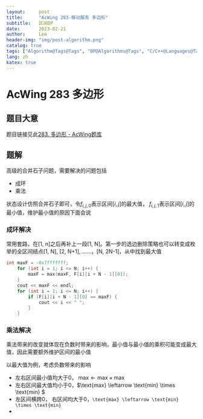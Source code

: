 ```yaml
---
layout:     post
title:      "AcWing 283-移动服务 多边形"
subtitle:   区间DP
date:       2023-02-21
author:     Leo
header-img: "img/post-algorithm.png"
catalog: true
tags: ["Algorithm@Tags@Tags", "DP@Algorithms@Tags", "C/C++@Languages@Tags"]
lang: zh
katex: true
---
```

# AcWing 283 多边形

## 题目大意

题目链接见此[283. 多边形 - AcWing题库](https://www.acwing.com/problem/content/285/)

## 题解

高级的合并石子问题，需要解决的问题包括

* 成环
* 乘法

状态设计仿照合并石子即可，令$f_{i, j, 0}$表示区间$[i,j]$的最大值， $f_{i , j, 1}$表示区间$[i, j]$的最小值，维护最小值的原因下面会说

### 成环解决

常用套路，在[1, n]之后再补上一段[1, N]。第一步的选边删除策略也可以转变成枚举的全区间结点[1, N], [2, N+1], ……，[N, 2N-1]，从中找到最大值

```cpp
int maxF = -0x7fffffff;
    for (int i = 1; i <= N; i++) {
        maxF = max(maxF, F[i][i + N - 1][0]);
    }
    cout << maxF << endl;
    for (int i = 1; i <= N; i++) {
        if (F[i][i + N - 1][0] == maxF) {
            cout << i << " ";
        }
    }
```

### 乘法解决

乘法带来的改变就体现在负数时带来的影响，最小值与最小值的乘积可能变成最大值，因此需要额外维护区间的最小值

以最大值为例，考虑负数带来的影响

* 左右区间最小值均大于0， $\text{max} \leftarrow \text{max} \times \text{max}$
* 左右区间最大值均小于0，$\text{max} \leftarrow \text{min} \times \text{min} $
* 左区间横跨0， 右区间均大于0，`\text{max} \leftarrow \text{min} \times \text{min} `
*
